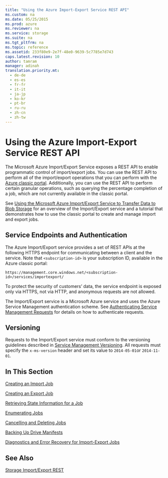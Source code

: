 ```yaml
---
title: "Using the Azure Import-Export Service REST API"
ms.custom: na
ms.date: 05/25/2015
ms.prod: azure
ms.reviewer: na
ms.service: storage
ms.suite: na
ms.tgt_pltfrm: na
ms.topic: reference
ms.assetid: 233f80e9-2e7f-48e0-9639-5c7785e7d743
caps.latest.revision: 10
author: tamram
manager: adinah
translation.priority.mt: 
  - de-de
  - es-es
  - fr-fr
  - it-it
  - ja-jp
  - ko-kr
  - pt-br
  - ru-ru
  - zh-cn
  - zh-tw
---
```

# Using the Azure Import-Export Service REST API
The Microsoft Azure Import/Export Service exposes a REST API to enable programmatic control of import/export jobs. You can use the REST API to perform all of the import/export operations that you can perform with the [Azure classic portal](http://www.windowsazure.com/). Additionally, you can use the REST API to perform certain granular operations, such as querying the percentage completion of a job, which are not currently available in the classic portal.  
  
 See [Using the Microsoft Azure Import/Export Service to Transfer Data to Blob Storage](http://go.microsoft.com/fwlink/?LinkID=329852&clcid=0x409) for an overview of the Import/Export service and a tutorial that demonstrates how to use the classic portal to create and manage import and export jobs.  
  
## Service Endpoints and Authentication  
 The Azure Import/Export service provides a set of REST APIs at the following HTTPS endpoint for communicating between a client and the service. Note that `<subscription-id>` is your subscription ID, available in the Azure classic portal:  
  
 `https://management.core.windows.net/<subscription-id>/services/importexport/`  
  
 To protect the security of customers’ data, the service endpoint is exposed only via HTTPS, not via HTTP, and anonymous requests are not allowed.  
  
 The Import/Export service is a Microsoft Azure service and uses the Azure Service Management authentication scheme. See [Authenticating Service Management Requests](assetId:///1becb7dc-1cdc-4db4-8ae8-7e351c96c251) for details on how to authenticate requests.  
  
## Versioning  
 Requests to the Import/Export service must conform to the versioning guidelines described in [Service Management Versioning](assetId:///bb009293-529c-4793-b925-0f8701f337d2). All requests must specify the `x-ms-version` header and set its value to `2014-05-01`or `2014-11-01`.  
  
## In This Section  
 [Creating an Import Job](../rest-conceptual/Creating-an-Import-Job.md)  
  
 [Creating an Export Job](../rest-conceptual/Creating-an-Export-Job.md)  
  
 [Retrieving State Information for a Job](../rest-conceptual/Retrieving-State-Information-for-a-Job.md)  
  
 [Enumerating Jobs](../rest-conceptual/Enumerating-Jobs.md)  
  
 [Cancelling and Deleting Jobs](../rest-conceptual/Cancelling-and-Deleting-Jobs.md)  
  
 [Backing Up Drive Manifests](../rest-conceptual/Backing-Up-Drive-Manifests.md)  
  
 [Diagnostics and Error Recovery for Import-Export Jobs](../rest-conceptual/Diagnostics-and-Error-Recovery-for-Import-Export-Jobs.md)  
  
## See Also  
 [Storage Import/Export REST](../rest-conceptual/Storage-Import-Export-Service-REST-API-Reference.md)